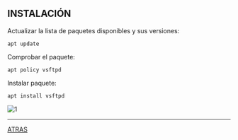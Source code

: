 ## INSTALACIÓN

Actualizar la lista de paquetes disponibles y sus versiones:

```apt update```

Comprobar el paquete:

```apt policy vsftpd```

Instalar paquete:

```apt install vsftpd```

![1](https://github.com/estebancr1993/vsftpd/blob/main/imagenes/1.JPG)


---
[ATRAS](https://github.com/estebancr1993/vsftpd)
